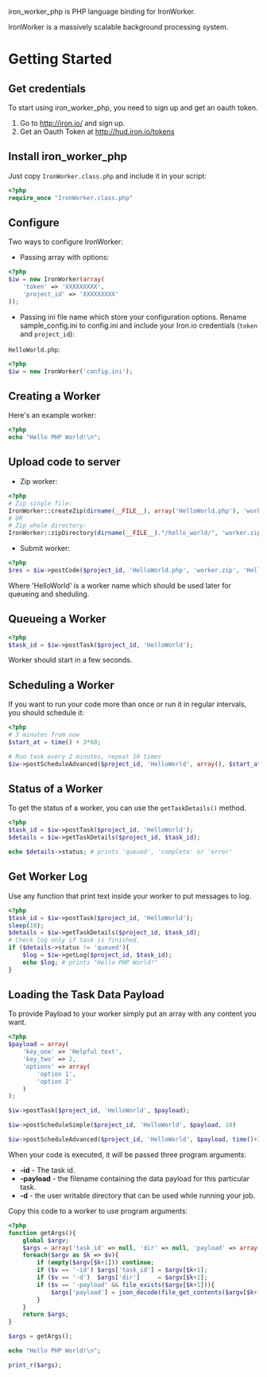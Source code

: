 iron_worker_php is PHP language binding for IronWorker.

IronWorker is a massively scalable background processing system.

# Getting Started


## Get credentials
To start using iron_worker_php, you need to sign up and get an oauth token.

1. Go to http://iron.io/ and sign up.
2. Get an Oauth Token at http://hud.iron.io/tokens

## Install iron_worker_php
Just copy ```IronWorker.class.php``` and include it in your script:

```php
<?php
require_once "IronWorker.class.php"
```
## Configure
Two ways to configure IronWorker:

* Passing array with options:

```php
<?php
$iw = new IronWorker(array(
    'token' => 'XXXXXXXXX',
    'project_id' => 'XXXXXXXXX'
));
```
* Passing ini file name which store your configuration options. Rename sample_config.ini to config.ini and include your Iron.io credentials (`token` and `project_id`):

`HelloWorld.php`:

```php
<?php
$iw = new IronWorker('config.ini');
```

## Creating a Worker

Here's an example worker:

```php
<?php
echo "Hello PHP World!\n";
```
## Upload code to server

* Zip worker:

```php
<?php
# Zip single file:
IronWorker::createZip(dirname(__FILE__), array('HelloWorld.php'), 'worker.zip', true);
# OR
# Zip whole directory:
IronWorker::zipDirectory(dirname(__FILE__)."/hello_world/", 'worker.zip', true);
```
* Submit worker:

```php
<?php
$res = $iw->postCode($project_id, 'HelloWorld.php', 'worker.zip', 'HelloWorld');
```
Where 'HelloWorld' is a worker name which should be used later for queueing and sheduling.

## Queueing a Worker

```php
<?php
$task_id = $iw->postTask($project_id, 'HelloWorld');
```
Worker should start in a few seconds.

## Scheduling a Worker
If you want to run your code more than once or run it in regular intervals, you should schedule it:

```php
<?php
# 3 minutes from now
$start_at = time() + 3*60;

# Run task every 2 minutes, repeat 10 times
$iw->postScheduleAdvanced($project_id, 'HelloWorld', array(), $start_at, 2*60, null, 10);
```

## Status of a Worker
To get the status of a worker, you can use the ```getTaskDetails()``` method.

```php
<?php
$task_id = $iw->postTask($project_id, 'HelloWorld');
$details = $iw->getTaskDetails($project_id, $task_id);

echo $details->status; # prints 'queued', 'complete' or 'error'
```

## Get Worker Log

Use any function that print text inside your worker to put messages to log.

```php
<?php
$task_id = $iw->postTask($project_id, 'HelloWorld');
sleep(10);
$details = $iw->getTaskDetails($project_id, $task_id);
# Check log only if task is finished.
if ($details->status != 'queued'){
    $log = $iw->getLog($project_id, $task_id);
    echo $log; # prints "Hello PHP World!"
}
```

## Loading the Task Data Payload

To provide Payload to your worker simply put an array with any content you want.

```php
<?php
$payload = array(
    'key_one' => 'Helpful text',
    'key_two' => 2,
    'options' => array(
        'option 1',
        'option 2'
    )
);

$iw->postTask($project_id, 'HelloWorld', $payload);

$iw->postScheduleSimple($project_id, 'HelloWorld', $payload, 10)

$iw->postScheduleAdvanced($project_id, 'HelloWorld', $payload, time()+3*60, 2*60, null, 5);
```

When your code is executed, it will be passed three program arguments:

* **-id** - The task id.
* **-payload** - the filename containing the data payload for this particular task.
* **-d** - the user writable directory that can be used while running your job.

Copy this code to a worker to use program arguments:

```php
<?php
function getArgs(){
    global $argv;
    $args = array('task_id' => null, 'dir' => null, 'payload' => array());
    foreach($argv as $k => $v){
        if (empty($argv[$k+1])) continue;
        if ($v == '-id') $args['task_id'] = $argv[$k+1];
        if ($v == '-d')  $args['dir']     = $argv[$k+1];
        if ($v == '-payload' && file_exists($argv[$k+1])){
            $args['payload'] = json_decode(file_get_contents($argv[$k+1]));
        }
    }
    return $args;
}

$args = getArgs();

echo "Hello PHP World!\n";

print_r($args);

```

